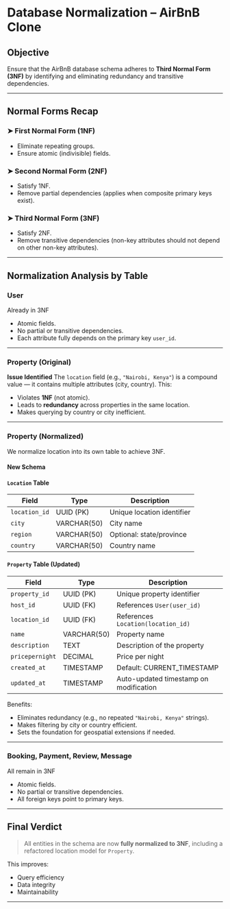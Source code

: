 # Database Normalization – AirBnB Clone

## Objective

Ensure that the AirBnB database schema adheres to **Third Normal Form (3NF)** by identifying and eliminating redundancy and transitive dependencies.

---

## Normal Forms Recap

### ➤ First Normal Form (1NF)
- Eliminate repeating groups.
- Ensure atomic (indivisible) fields.

### ➤ Second Normal Form (2NF)
- Satisfy 1NF.
- Remove partial dependencies (applies when composite primary keys exist).

### ➤ Third Normal Form (3NF)
- Satisfy 2NF.
- Remove transitive dependencies (non-key attributes should not depend on other non-key attributes).

---

## Normalization Analysis by Table

### User

Already in 3NF
- Atomic fields.
- No partial or transitive dependencies.
- Each attribute fully depends on the primary key `user_id`.

---

### Property (Original)

 **Issue Identified**
The `location` field (e.g., `"Nairobi, Kenya"`) is a compound value — it contains multiple attributes (city, country).
This:
- Violates **1NF** (not atomic).
- Leads to **redundancy** across properties in the same location.
- Makes querying by country or city inefficient.

---

### Property (Normalized)

We normalize location into its own table to achieve 3NF.

#### New Schema

#### `Location` Table

| Field         | Type         | Description                    |
|---------------|--------------|--------------------------------|
| `location_id` | UUID (PK)    | Unique location identifier     |
| `city`        | VARCHAR(50)  | City name                      |
| `region`      | VARCHAR(50)  | Optional: state/province       |
| `country`     | VARCHAR(50)  | Country name                   |

#### `Property` Table (Updated)

| Field         | Type         | Description                             |
|---------------|--------------|-----------------------------------------|
| `property_id` | UUID (PK)    | Unique property identifier              |
| `host_id`     | UUID (FK)    | References `User(user_id)`              |
| `location_id` | UUID (FK)    | References `Location(location_id)`      |
| `name`        | VARCHAR(50)  | Property name                           |
| `description` | TEXT         | Description of the property             |
| `pricepernight` | DECIMAL    | Price per night                         |
| `created_at`  | TIMESTAMP    | Default: CURRENT_TIMESTAMP              |
| `updated_at`  | TIMESTAMP    | Auto-updated timestamp on modification  |

Benefits:
- Eliminates redundancy (e.g., no repeated `"Nairobi, Kenya"` strings).
- Makes filtering by city or country efficient.
- Sets the foundation for geospatial extensions if needed.

---

### Booking, Payment, Review, Message

All remain in 3NF
- Atomic fields.
- No partial or transitive dependencies.
- All foreign keys point to primary keys.

---

## Final Verdict

> All entities in the schema are now **fully normalized to 3NF**, including a refactored location model for `Property`.

This improves:
- Query efficiency
- Data integrity
- Maintainability

---